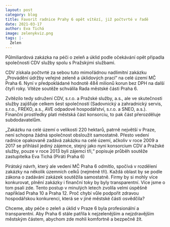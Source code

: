 ```yaml
---
layout: post
category: blog
title: Favorit radnice Prahy 6 opět vítězí, již počtvrté v řadě
date: 2021-03-17
author: Eva Tichá
image: zelenykviz.png
tags: |-
  Zelen
---
```

Půlmiliardová zakázka na péči o zeleň a úklid podle očekávání opět připadla společnosti CDV služby spolu s Pražskými službami. 

CDV získala počtvrté za sebou tuto mimořádnou nadlimitní zakázku „Provádění údržby veřejné zeleně a úklidových prací“ na celé území MČ Praha 6. Nyní v předpokládané hodnotě 484 milionů korun bez DPH na další čtyři roky. Vítěze soutěže schválila Rada městské části Praha 6. 

Zvítězilo tedy sdružení CDV, s.r.o. a Pražské služby, a.s., ale ve skutečnosti služby zajišťuje celkem šest společností (Sadovnický a zahradnický servis, s.r.o., FREKO, a.s., AVE odpadové hospodářství, s.r.o. a SNEO, a.s.). Finanční prostředky platí městská část konsorciu, to pak část přerozděluje subdodavatelům. 

„Zakázku na celé území o velikosti 220 hektarů, patrně největší v Praze, není schopna žádná společnost obsloužit samostatně. Přesto vedení radnice opakovaně zadává zakázku na celé území, ačkoliv v roce 2009 a 2017 se přihlásil jediný zájemce, stejný jako nyní konsorcium CDV a Pražské služby, pouze v roce 2013 byli zájemci tři,“ popisuje průběh soutěže zastupitelka Eva Tichá (Piráti Praha 6)

Pirátský návrh, který ale vedení MČ Praha 6 odmítlo, spočívá v rozdělení zakázky na několik územních celků (nejméně tří). Každá oblast by se podle zákona o zadávání zakázek soutěžila samostatně. Firmy by si mohly více konkurovat, plnění zakázky i finanční toky by byly transparentní. Více jsme o tom psali zde. Tento postup v minulých letech zvolila velmi úspěšně například Praha 10 a Praha 12. Proč chybí vůle podpořit zdravou hospodářskou konkurenci, která se v jiné městské části osvědčila?    

Chceme, aby péče o zeleň a úklid v Praze 6 byla profesionální a transparentní. Aby Praha 6 stále patřila k nejzelenějším a nejzdravějším městským částem, abychom zde mohli komfortně a bezpečně žít.
